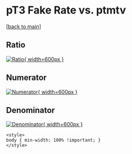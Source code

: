 # pT3 Fake Rate vs. ptmtv

[[back to main](./)]



## Ratio

[![Ratio](../mtv/var/pT3_fakerate_ptmtv.png){ width=600px }](../mtv/var/pT3_fakerate_ptmtv.pdf)

## Numerator

[![Numerator](../mtv/num/pT3_fakerate_ptmtv_num.png){ width=600px }](../mtv/num/pT3_fakerate_ptmtv_num.pdf)

## Denominator

[![Denominator](../mtv/den/pT3_fakerate_ptmtv_den.png){ width=600px }](../mtv/den/pT3_fakerate_ptmtv_den.pdf)


``` {=html}
<style>
body { min-width: 100% !important; }
</style>
```
